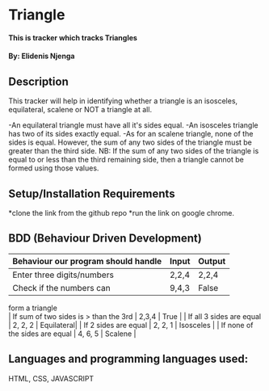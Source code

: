 # Triangle
#### This is tracker which tracks Triangles 

#### By: Elidenis Njenga

## Description
This tracker will help in identifying whether a triangle is an isosceles, equilateral, scalene or NOT a triangle at all.

-An equilateral triangle must have all it's sides equal.
-An isosceles triangle has two of its sides exactly equal.
-As for an scalene triangle, none of the sides is equal. However, the sum of any two sides of the triangle must be greater than the third side.
NB: If the sum of any two sides of the triangle is equal to or less than the third remaining side, then a triangle cannot be formed using those values.

## Setup/Installation Requirements

*clone the link from the github repo *run the link on google chrome.
## BDD (Behaviour Driven Development)

| Behaviour our program should handle           | Input   | Output     |
| ----------------------------------------------|---------| -----------|
| Enter three digits/numbers                    | 2,2,4   | 2,2,4      |
| Check if the numbers can                      | 9,4,3   | False      |
  form a triangle               
| If sum of two sides is > than the 3rd         | 2,3,4   | True       |
| If all 3 sides are equal                      | 2, 2, 2 | Equilateral|
| If 2 sides are equal                          | 2, 2, 1 | Isosceles  |
| If none of the sides are equal                | 4, 6, 5 | Scalene    |
                                 
                                    

## Languages and programming languages used:
HTML, CSS, JAVASCRIPT

